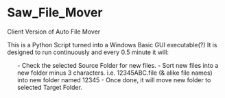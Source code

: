 # Saw_File_Mover

Client Version of Auto File Mover

This is a Python Script turned into a Windows Basic GUI executable(?)
It is designed to run continuously and every 0.5 minute it will:
<ul>
    - Check the selected Source Folder for new files.
    - Sort new files into a new folder minus 3 characters.
        i.e. 12345ABC.file (& alike file names) into new folder named 12345
    - Once done, it will move new folder to selected Target Folder. 
</ul>